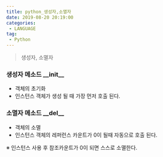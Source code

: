 ```yaml
---
title: python_생성자,소멸자
date: 2019-08-20 20:19:00
categories:
 - LANGUAGE
tag:
 - Python
---
```


> 생성자, 소멸자

### **생성자 메소드**  **\_\_init\_\_** 

- 객체의 초기화
- 인스턴스 객체가 생성 될 때 가장 먼저 호출 된다.



### **소멸자 메소드** **\_\_del\_\_**

- 객체의 소멸
- 인스턴스 객체의 레퍼런스 카운트가 0이 될때 자동으로 호출 된다.

※ 인스턴스 사용 후 참조카운트가 0이 되면 스스로 소멸한다.


